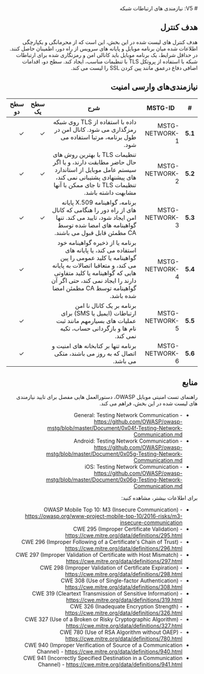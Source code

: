<div dir="rtl" markdown="1">
# V5: نیازمندی های ارتباطات شبکه

## هدف کنترل

هدف کنترل های لیست شده در این بخش، این است که از محرمانگی و یکپارچگی اطلاعات شده میان برنامه موبایل و پایانه های سرویس از راه دور، اطمینان حاصل کنند. در حداقل شرایط، یک برنامه موبایل باید کانالی امن و رمزنگاری شده برای ارتباطات شبکه با استفاده از پروتکل TLS با تنظیمات مناسب، ایجاد کند. سطح دو، اقدامات اضافی دفاع درعمق مانند پین کردن SSL را لیست می کند.

## نیازمندی‌های وارسی امنیت

| # | MSTG-ID | شرح | سطح یک | سطح دو |
| -- | -------- | ---------------------- | - | - |
| **5.1** | MSTG-NETWORK-1 | داده با استفاده از TLS روی شبکه رمزگذاری می شود. کانال امن در طول برنامه، مرتبا استفاده می شود. | ✓ | ✓ |
| **5.2** | MSTG-NETWORK-2 | تنظیمات TLS با بهترین روش های حال حاضر مطابقت دارند، و یا اگر سیستم عامل موبایل از استاندارد های پیشنهادی پشتیبانی نمی کند، تنظیمات TLS تا جای ممکن با آنها مشابهت داشته باشد. | ✓ | ✓ |
| **5.3** | MSTG-NETWORK-3 | برنامه، گواهینامه X.509 پایانه های از راه دور را هنگامی که کانال امن ایجاد شود، تایید می کند. تنها گواهینامه های امضا شده توسط CA مطمئن قابل قبول می باشند. | ✓ | ✓ |
| **5.4** | MSTG-NETWORK-4 | برنامه یا از ذخیره گواهینامه خود استفاده می کند، یا پایانه های گواهینامه یا کلید عمومی را پین می کند، و متعاقبا اتصالات به پایانه هایی که گواهینامه یا کلید متفاوتی دارند را ایجاد نمی کند، حتی اگر آن گواهینامه توسط CA مطمئن امضا شده باشد. |   | ✓ |
| **5.5** | MSTG-NETWORK-5 | برنامه بر یک کانال نا امن ارتباطات (ایمیل یا SMS) برای عملیات های بسیارمهم مانند ثبت نام ها و بازگردانی حساب، تکیه نمی کند. |  | ✓ |
| **5.6** | MSTG-NETWORK-6 | برنامه تنها بر کتابخانه های امنیت و اتصال که به روز می باشند، متکی می باشد. |  | ✓ |

## منابع

راهنمای تست امنیتی موبایل OWASP، دستورالعمل هایی مفصل برای تایید نیازمندی های لیست شده در این بخش، فراهم می کند.

- General: Testing Network Communication - <https://github.com/OWASP/owasp-mstg/blob/master/Document/0x04f-Testing-Network-Communication.md>
- Android: Testing Network Communication - <https://github.com/OWASP/owasp-mstg/blob/master/Document/0x05g-Testing-Network-Communication.md>
- iOS: Testing Network Communication - <https://github.com/OWASP/owasp-mstg/blob/master/Document/0x06g-Testing-Network-Communication.md>

برای اطلاعات بیشتر، مشاهده کنید:

- OWASP Mobile Top 10: M3 (Insecure Communication) - <https://owasp.org/www-project-mobile-top-10/2016-risks/m3-insecure-communication>
- CWE 295 (Improper Certificate Validation) - <https://cwe.mitre.org/data/definitions/295.html>
- CWE 296 (Improper Following of a Certificate's Chain of Trust) - <https://cwe.mitre.org/data/definitions/296.html>
- CWE 297 (Improper Validation of Certificate with Host Mismatch) - <https://cwe.mitre.org/data/definitions/297.html>
- CWE 298 (Improper Validation of Certificate Expiration) - <https://cwe.mitre.org/data/definitions/298.html>
- CWE 308 (Use of Single-factor Authentication) - <https://cwe.mitre.org/data/definitions/308.html>
- CWE 319 (Cleartext Transmission of Sensitive Information) - <https://cwe.mitre.org/data/definitions/319.html>
- CWE 326 (Inadequate Encryption Strength) - <https://cwe.mitre.org/data/definitions/326.html>
- CWE 327 (Use of a Broken or Risky Cryptographic Algorithm) - <https://cwe.mitre.org/data/definitions/327.html>
- CWE 780 (Use of RSA Algorithm without OAEP) - <https://cwe.mitre.org/data/definitions/780.html>
- CWE 940 (Improper Verification of Source of a Communication Channel) - <https://cwe.mitre.org/data/definitions/940.html>
- CWE 941 (Incorrectly Specified Destination in a Communication Channel) - <https://cwe.mitre.org/data/definitions/941.html>

</div>

